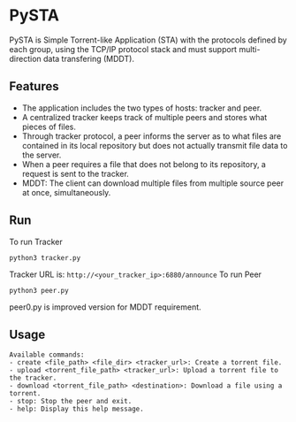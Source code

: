 # PySTA

PySTA is   Simple Torrent-like Application (STA) with the protocols defined by each group, using
the TCP/IP protocol stack and must support multi-direction data transfering (MDDT).

## Features

- The application includes the two types of hosts: tracker and peer.
- A centralized tracker keeps track of multiple peers and stores what pieces of files.
- Through tracker protocol, a peer informs the server as to what files are contained in its local
repository but does not actually transmit file data to the server.
- When a peer requires a file that does not belong to its repository, a request is sent to the
tracker.
- MDDT: The client can download multiple files from multiple source peer at once,
simultaneously.
## Run
To run Tracker
```
python3 tracker.py
```
Tracker URL is: `http://<your_tracker_ip>:6880/announce`
To run Peer
```
python3 peer.py
```
peer0.py is improved version for MDDT requirement.

## Usage
    Available commands:
    - create <file_path> <file_dir> <tracker_url>: Create a torrent file.
    - upload <torrent_file_path> <tracker_url>: Upload a torrent file to the tracker.
    - download <torrent_file_path> <destination>: Download a file using a torrent.
    - stop: Stop the peer and exit.
    - help: Display this help message.